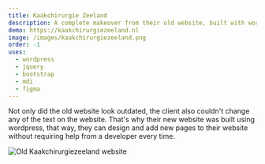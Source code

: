 ```yaml
---
title: Kaakchirurgie Zeeland
description: A complete makeover from their old website, built with wordpress and a custom theme.
demo: https://kaakchirurgiezeeland.nl
image: /images/kaakchirurgiezeeland.png
order: -1
uses:
  - wordpress
  - jquery
  - bootstrap
  - mdi
  - figma
---
```


Not only did the old website look outdated, the client also couldn't change any of the text on the website.
That's why their new website was built using wordpress, that way, they can design and add new pages to their website without requiring help from a developer every time.

![Old Kaakchirurgiezeeland website](/images/old-kaakchirurgiezeeland.png)
